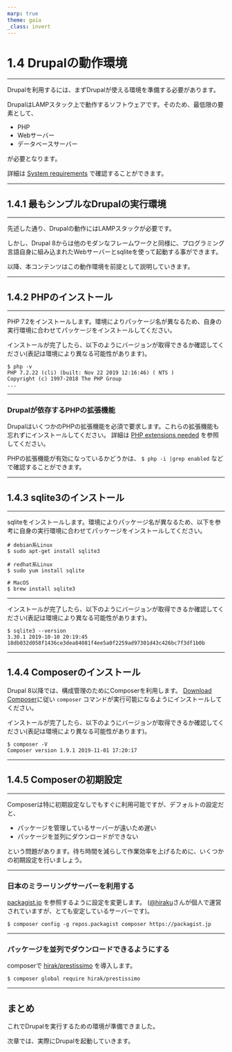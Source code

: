 ```yaml
---
marp: true
theme: gaia
_class: invert
---
```


<!-- _class: lead -->
# 1.4 Drupalの動作環境

---

Drupalを利用するには、まずDrupalが使える環境を準備する必要があります。

DrupalはLAMPスタック上で動作するソフトウェアです。そのため、最低限の要素として、
- PHP
- Webサーバー
- データベースサーバー

が必要となります。

詳細は [System requirements](https://www.drupal.org/docs/8/system-requirements) で確認することができます。

---

<!-- _class: lead -->
## 1.4.1 最もシンプルなDrupalの実行環境

---

先述した通り、Drupalの動作にはLAMPスタックが必要です。

しかし、Drupal 8からは他のモダンなフレームワークと同様に、プログラミング言語自身に組み込まれたWebサーバーとsqliteを使って起動する事ができます。

以降、本コンテンツはこの動作環境を前提として説明していきます。

---

<!-- _class: lead -->
## 1.4.2 PHPのインストール

---

PHP 7.2をインストールします。環境によりパッケージ名が異なるため、自身の実行環境に合わせてパッケージをインストールしてください。

インストールが完了したら、以下のようにバージョンが取得できるか確認してください(表記は環境により異なる可能性があります)。

```
$ php -v
PHP 7.2.22 (cli) (built: Nov 22 2019 12:16:46) ( NTS )
Copyright (c) 1997-2018 The PHP Group
...
```

---

### Drupalが依存するPHPの拡張機能

DrupalはいくつかのPHPの拡張機能を必須で要求します。これらの拡張機能も忘れずにインストールしてください。
詳細は [PHP extensions needed](https://www.drupal.org/docs/8/system-requirements/php-requirements#extensions) を参照してください。

PHPの拡張機能が有効になっているかどうかは、 `$ php -i |grep enabled` などで確認することができます。

---

<!-- _class: lead -->
## 1.4.3 sqlite3のインストール

---

sqliteをインストールします。環境によりパッケージ名が異なるため、以下を参考に自身の実行環境に合わせてパッケージをインストールしてください。

```
# debian系Linux
$ sudo apt-get install sqlite3

# redhat系Linux
$ sudo yum install sqlite

# MacOS
$ brew install sqlite3
```

---

インストールが完了したら、以下のようにバージョンが取得できるか確認してください(表記は環境により異なる可能性があります)。

```
$ sqlite3 --version
3.30.1 2019-10-10 20:19:45 18db032d058f1436ce3dea84081f4ee5a0f2259ad97301d43c426bc7f3df1b0b
```

---

<!-- _class: lead -->
## 1.4.4 Composerのインストール

Drupal 8以降では、構成管理のためにComposerを利用します。
[Download Composer](https://getcomposer.org/download/)に従い `composer` コマンドが実行可能になるようにインストールしてください。

インストールが完了したら、以下のようにバージョンが取得できるか確認してください(表記は環境により異なる可能性があります)。

```
$ composer -V
Composer version 1.9.1 2019-11-01 17:20:17
```

---

<!-- _class: lead -->
## 1.4.5 Composerの初期設定

---

Composerは特に初期設定なしでもすぐに利用可能ですが、デフォルトの設定だと、

- パッケージを管理しているサーバーが遠いため遅い
- パッケージを並列にダウンロードができない

という問題があります。待ち時間を減らして作業効率を上げるために、いくつかの初期設定を行いましょう。

---

### 日本のミラーリングサーバーを利用する

[packagist.jp](https://packagist.jp/) を参照するように設定を変更します。
([@hiraku](https://twitter.com/Hiraku)さんが個人で運営されていますが、とても安定しているサーバーです)。

```
$ composer config -g repos.packagist composer https://packagist.jp
```

---

### パッケージを並列でダウンロードできるようにする

composerで [hirak/prestissimo](https://github.com/hirak/prestissimo) を導入します。

```
$ composer global require hirak/prestissimo
```

---

## まとめ

これでDrupalを実行するための環境が準備できました。

次章では、実際にDrupalを起動していきます。
